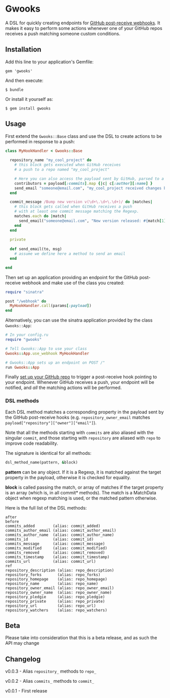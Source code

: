 # Gwooks

A DSL for quickly creating endpoints for
[GitHub post-receive webhooks](https://help.github.com/articles/post-receive-hooks).
It makes it easy to perform some actions whenever one of your GitHub repos receives a push matching someone
custom conditions.

## Installation

Add this line to your application's Gemfile:

    gem 'gwooks'

And then execute:

    $ bundle

Or install it yourself as:

    $ gem install gwooks

## Usage

First extend the `Gwooks::Base` class and use the DSL to create actions to be performed in response to a push:

```ruby
class MyHookHandler < Gwooks::Base
  
  repository_name "my_cool_project" do
    # this block gets executed when GitHub receives
    # a push to a repo named "my_cool_project"

    # Here you can also access the payload sent by GitHub, parsed to a hash:
    contributors = payload[:commits].map {|c| c[:author][:name] }
    send_email "someone@email.com", "my_cool_project received changes by: #{ contributors.join(', ') }"
  end

  commit_message /Bump new version v(\d+\.\d+\.\d+)/ do |matches|
    # this block gets called when GitHub receives a push
    # with at least one commit message matching the Regexp.
    matches.each do |match|
      send_email("someone@email.com", "New version released: #{match[1]}")
    end
  end
  
  private
  
  def send_email(to, msg)
    # assume we define here a method to send an email
  end

end
```

Then set up an application providing an endpoint for the GitHub post-receive webhook and make use of the
class you created:

```ruby
require "sinatra"

post "/webhook" do
  MyHookHandler.call(params[:payload])
end
```

Alternatively, you can use the sinatra application provided by the class `Gwooks::App`:

```ruby
# In your config.ru
require "gwooks"

# Tell Gwooks::App to use your class
Gwooks::App.use_webhook MyHookHandler

# Gwooks::App sets up an endpoint on POST /"
run Gwooks::App
```

Finally [set up your GitHub repo](https://help.github.com/articles/post-receive-hooks) to trigger a
post-receive hook pointing to your endpoint. Whenever GitHub receives a push, your endpoint will be
notified, and _all_ the matching actions will be performed.

### DSL methods

Each DSL method matches a corresponding property in the payload sent by the GitHub post-receive hooks
(e.g. `repository_owner_email` matches `payload["repository"]["owner"]["email"]`).

Note that all the methods starting with `commits` are also aliased with the singular `commit`, and
those starting with `repository` are aliased with `repo` to improve code readability.

The signature is identical for all methods:

```ruby
dsl_method_name(pattern, &block)
```

**pattern** can be any object. If it is a Regexp, it is matched against
the target property in the payload, otherwise it is checked for equality.

**block** is called passing the match, or array of matches if the target
property is an array (which is, in all commit* methods). The match is a
MatchData object when regexp matching is used, or the matched pattern otherwise.

Here is the full list of the DSL methods: 
```
after
before
commits_added        (alias: commit_added)
commits_author_email (alias: commit_author_email)
commits_author_name  (alias: commit_author_name)
commits_id           (alias: commit_id)
commits_message      (alias: commit_message)
commits_modified     (alias: commit_modified)
commits_removed      (alias: commit_removed)
commits_timestamp    (alias: commit_timestamp)
commits_url          (alias: commit_url)
ref
repository_description (alias: repo_description)
repository_forks       (alias: repo_forks)
repository_homepage    (alias: repo_homepage)
repository_name        (alias: repo_name)
repository_owner_email (alias: repo_owner_email)
repository_owner_name  (alias: repo_owner_name)
repository_pledgie     (alias: repo_pledgie)
repository_private     (alias: repo_private)
repository_url         (alias: repo_url)
repository_watchers    (alias: repo_watchers)
```


## Beta

Please take into consideration that this is a beta release, and as such the API may change


## Changelog

v0.0.3 - Alias `repository_` methods to `repo_`

v0.0.2 - Alias `commits_` methods to `commit_`

v0.0.1 - First release
